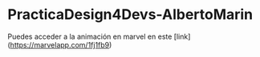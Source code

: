 # PracticaDesign4Devs-AlbertoMarin

Puedes acceder a la animación en marvel en este [link] (https://marvelapp.com/1fj1fb9)
